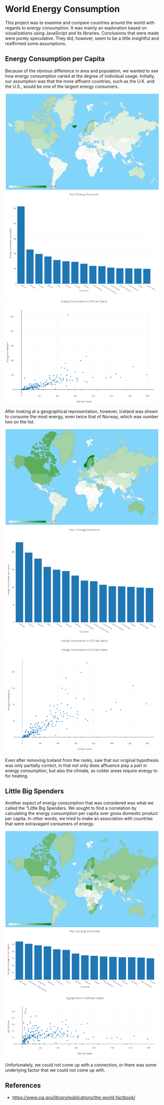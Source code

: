 # World Energy Consumption

This project was to examine and compare countries around the world with regards to energy consumption. It was mainly an exploration based on visualizations using JavaScript and its libraries. Conclusions that were made were purely speculative. They did, however, seem to be a little insightful and reaffirmed some assumptions.

## Energy Consumption per Capita
Because of the obvious difference in area and population, we wanted to see how energy consumption varied at the degree of individual usage. Initially, our assumption was that the more affluent countries, such as the U.K. and the U.S., would be one of the largest energy consumers. 

![econw1](https://raw.githubusercontent.com/ajkim19/World_Energy_Consumption/master/Resources/econw1.PNG)
![econw2](https://raw.githubusercontent.com/ajkim19/World_Energy_Consumption/master/Resources/econw2.PNG)
![econw3](https://raw.githubusercontent.com/ajkim19/World_Energy_Consumption/master/Resources/econw3.PNG)

After looking at a geographical representation, however, Iceland was shown to consume the most energy, even twice that of Norway, which was number two on the list.

![econwo1](https://raw.githubusercontent.com/ajkim19/World_Energy_Consumption/master/Resources/econwo1.PNG)
![econwo2](https://raw.githubusercontent.com/ajkim19/World_Energy_Consumption/master/Resources/econwo2.PNG)
![econwo3](https://raw.githubusercontent.com/ajkim19/World_Energy_Consumption/master/Resources/econwo3.PNG)

Even after removing Iceland from the ranks, saw that our original hypothesis was only partially correct, in that not only does affluence play a part in energy consumption, but also the climate, as colder areas require energy to for heating.

## Little Big Spenders

Another aspect of energy consumption that was considered was what we called the “Little Big Spenders. We sought to find a correlation by calculating the energy consumption per capita over gross domestic product per capita. In other words, we tried to make an association with countries that were extravagant consumers of energy. 

![lbs2](https://raw.githubusercontent.com/ajkim19/World_Energy_Consumption/master/Resources/lbs2.PNG)
![lbs1](https://raw.githubusercontent.com/ajkim19/World_Energy_Consumption/master/Resources/lbs1.PNG)

Unfortunately, we could not come up with a connection, or there was some underlying factor that we could not come up with.


## References
* https://www.cia.gov/library/publications/the-world-factbook/

